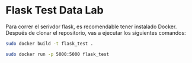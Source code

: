 # Flask Test Data Lab

Para correr el serivdor flask, es recomendable tener instalado Docker.
Después de clonar el repositorio, vas a ejecutar los siguientes comandos:

```bash
sudo docker build -t flask_test .
```


```bash
sudo docker run -p 5000:5000 flask_test
```